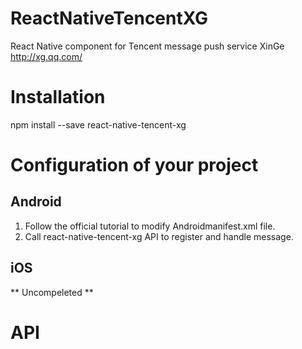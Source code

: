 # ReactNativeTencentXG

React Native component for Tencent message push service XinGe http://xg.qq.com/

# Installation

npm install --save react-native-tencent-xg

# Configuration of your project

## Android

1. Follow the official tutorial to modify Androidmanifest.xml file.
2. Call react-native-tencent-xg API to register and handle message.

## iOS

** Uncompeleted **

# API
